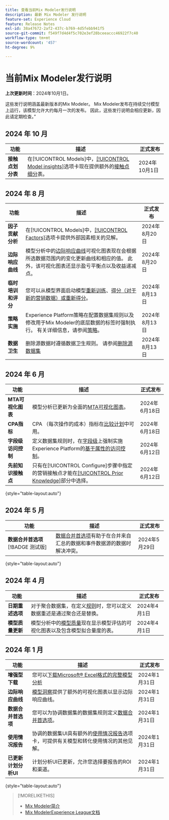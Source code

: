 ```yaml
---
title: 查看当前Mix Modeler发行说明
description: 最新 Mix Modeler 发行说明
feature-set: Experience Cloud
feature: Release Notes
exl-id: 38a47672-2af2-437c-b769-4d5febb941f5
source-git-commit: f549f7d4d4f5c702e3ef28bceeaccc46922f7c40
workflow-type: tm+mt
source-wordcount: '457'
ht-degree: 9%

---
```


# 当前Mix Modeler发行说明

**上次更新时间**：2024年10月1日。

这些发行说明涵盖最新版本的Mix Modeler。 Mix Modeler发布在持续交付模型上运行，该模型允许大约每月一次的发布。 因此，这些发行说明会相应更新，因此请定期检查。”

## 2024 年 10 月

| 功能 | 描述 | 正式发布 |
|---|---|---|
| **接触点划分表** | 在[!UICONTROL Models]中，[[!UICONTROL Model insights]](/help/models/insights.md#factors)选项卡现在提供额外的[接触点细分](../models/insights.md#touchpoint-breakdown)表。 | 2024年10月1日 |

## 2024 年 8 月

| 功能 | 描述 | 正式发布 |
|---|---|---|
| **因子贡献分析** | 在[!UICONTROL Models]中，[[!UICONTROL Factors]](/help/models/insights.md#factors)选项卡提供外部因素相关的见解。 | 2024年8月20日 |
| **边际响应曲线** | 模型分析中的[边际响应曲线](/help/models/insights.md#model-insights-1)可视化图表现在会根据所选数据范围内的变化更新曲线和相应的值。 此外，该可视化图表还显示盈亏平衡点以及收益递减点。 | 2024年8月20日 |
| **临时培训和评分** | 您可以从模型界面启动模型[重新训练](/help/models/overview.md#re-train)、[得分（对于新的营销数据）或重新得分](/help/models/overview.md#score-or-re-score)。 | 2024年8月13日 |
| **策略实施** | Experience Platform策略在配置数据集规则以及修改用于Mix Modeler的底层数据的标签时强制执行。 有关详细信息，请参阅[策略](../data-governance/policies.md)。 | 2024年8月13日 |
| **数据卫生** | 删除源数据时遵循数据卫生规则。 请参阅[删除源数据集](../harmonize-data/dataset-rules.md#delete-a-source-dataset) | 2024年8月13日 |

## 2024 年 6 月

| 功能 | 描述 | 正式发布 |
|---|---|---|
| **MTA可视化图表** | 模型分析已更新为全面的[MTA可视化图表](../models/insights.md#attribution)。 | 2024年6月18日 |
| **CPA指标** | CPA （每次操作的成本）指标在[比较计划](../plans/compare.md)中可用。 | 2024年6月18日 |
| **字段级访问控制** | 定义数据集规则时，在[字段级](../harmonize-data/dataset-rules.md#field-level-access-control)上强制实施Experience Platform的[基于属性的访问控制](https://experienceleague.adobe.com/en/docs/experience-platform/access-control/abac/overview)。 | 2024年6月12日 |
| **先前知识接触点** | 只有在[!UICONTROL Configure]步骤中指定的营销接触点才能在[[!UICONTROL Prior Knowledge]](../models/create.md)部分中选择。 | 2024年6月12日 |

{style="table-layout:auto"}

## 2024 年 5 月

| 功能 | 描述 | 正式发布 |
|---|---|---|
| **数据合并首选项** [!BADGE 测试版] | [数据合并首选项](../harmonize-data/dataset-rules.md#data-merge-preferences)有助于在合并来自汇总的数据和事件数据源的数据时解决冲突。 | 2024年5月29日 |

{style="table-layout:auto"}




## 2024 年 4 月

| 功能 | 描述 | 正式发布 |
|---|---|---|
| **日期重述选项** | 对于聚合数据集，在定义[规则](../harmonize-data/dataset-rules.md)时，您可以定义数据重述是通过聚合还是替换。 | 2024年4月1日 |
| **模型质量更新** | 模型分析中的[模型质量](/help/models/insights.md)现在显示模型评估的可视化图表以及包含模型拟合量度的表。 | 2024年4月1日 |


## 2024 年 1 月

| 功能 | 描述 | 正式发布 |
|---|---|---|
| **增强型下载** | 您可以[下载Microsoft® Excel格式的完整模型分析](../models/insights.md) | 2024年1月31日 |
| **边际响应曲线** | [模型洞察](../models/insights.md)提供了额外的可视化图表以显示边际响应曲线。 | 2024年1月31日 |
| **数据合并首选项** | 您可以为协调数据集的数据集规则定义[数据合并首选项](../harmonize-data/dataset-rules.md#data-merge-preferences)。 | 2024年1月31日 |
| **使用情况报告** | 协调的数据集UI具有额外的[使用情况报告](../harmonize-data/usage-report.md)选项卡，可提供有关模型和转化使用情况的其他见解。 | 2024年1月31日 |
| **已更新计划分析UI** | 计划分析UI已更新，允许您选择要报告的ROI和渠道。 | 2024年1月31日 |

{style="table-layout:auto"}


>[!MORELIKETHIS]
>
>* [Mix Modeler简介](https://business.adobe.com/products/experience-platform/planning-and-measurement.html)
>* [Mix ModelerExperience League文档](https://experienceleague.adobe.com/zh-hans/docs/mix-modeler)
